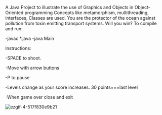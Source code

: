
A Java Project to illustrate the use of Graphics and Objects in Object-Oriented programming Concepts like metamorphism, multithreading, interfaces, Classes are used. You are the protector of the ocean against pollution from toxin emitting transport systems. Will you win?
To compile and run:

-javac *.java
-java Main


Instructions:

-SPACE to shoot.

-Move with arrow buttons

-P to pause

-Levels change as your score increases. 30 points===last level

-When game over close and exit 




![ezgif-4-517f830e9b21](https://user-images.githubusercontent.com/48939980/59721994-43c8e880-922b-11e9-82a7-443baf43b4af.gif)



